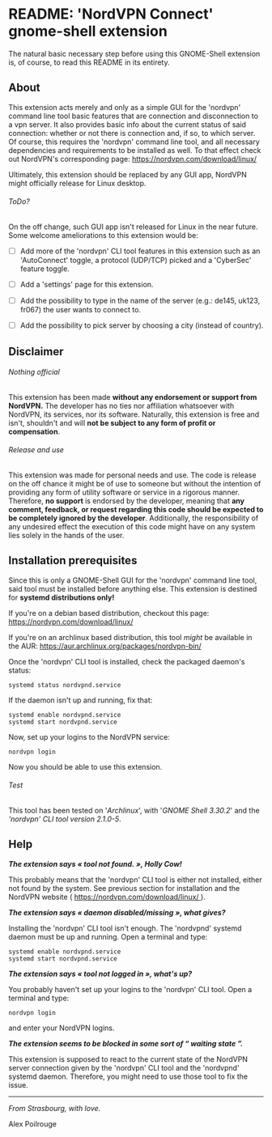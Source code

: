 # README: 'NordVPN Connect' gnome-shell extension

The natural basic necessary step before using this GNOME-Shell extension is, of course, to read this README in its entirety.


## About

This extension acts merely and only as a simple GUI for the 'nordvpn' command
line tool basic features that are connection and disconnection to a vpn server.
It also provides basic info about the current status of said connection: whether
or not there is connection and, if so, to which server.
Of course, this requires the 'nordvpn' command line tool, and all necessary
dependencies and requirements to be installed as well. To that effect check out
NordVPN's corresponding page: https://nordvpn.com/download/linux/

Ultimately, this extension should be replaced by any GUI app, NordVPN might officially release for Linux desktop.

###### ToDo?

On the off change, such GUI app isn't released for Linux in the near future. Some welcome ameliorations to this extension would be:
- [ ] Add more of the 'nordvpn' CLI tool features in this extension such as an 'AutoConnect' toggle, a protocol (UDP/TCP) picked and a 'CyberSec' feature toggle.
- [ ] Add a 'settings' page for this extension.
- [ ] Add the possibility to type in the name of the server (e.g.: de145, uk123, fr067) the user wants to connect to.
- [ ] Add the possibility to pick server by choosing a city (instead of country).


## Disclaimer

###### Nothing official

This extension has been made **without any endorsement or support from NordVPN.**
The developer has no ties nor affiliation whatsoever with NordVPN, its
services, nor its software.
Naturally, this extension is free and isn't, shouldn't and will **not be
subject to any form of profit or compensation**.

###### Release and use

This extension was made for personal needs and use. The code is release on the
off chance it might be of use to someone but without the intention of providing
any form of utility software or service in a rigorous manner.
Therefore, **no support** is endorsed by the developer, meaning that **any
comment, feedback, or request regarding this code should be expected to be completely
ignored by the developer**.
Additionally, the responsibility of any undesired effect the execution of this
code might have on any system lies solely in the hands of the user.


## Installation prerequisites

Since this is only a GNOME-Shell GUI for the 'nordvpn' command line tool, said
tool must be installed before anything else. This extension is destined for
**systemd distributions only!**

If you're on a debian based distribution, checkout this page: https://nordvpn.com/download/linux/

If you're on an archlinux based distribution, this tool *might* be available in
the AUR: https://aur.archlinux.org/packages/nordvpn-bin/

Once the 'nordvpn' CLI tool is installed, check the packaged daemon's status:

	systemd status nordvpnd.service
    
If the daemon isn't up and running, fix that:

    systemd enable nordvpnd.service
    systemd start nordvpnd.service
    
Now, set up your logins to the NordVPN service:

	nordvpn login
    
Now you should be able to use this extension.

###### Test

This tool has been tested on '*Archlinux*', with '*GNOME Shell 3.30.2*' and the *'nordvpn' CLI tool version 2.1.0-5*.


## Help

***The extension says « tool not found. », Holly Cow!***

  This probably means that the 'nordvpn' CLI tool is either not installed, either not found by the system. See previous section for installation and the NordVPN website ( https://nordvpn.com/download/linux/ ).

***The extension says « daemon disabled/missing », what gives?***

  Installing the 'nordvpn' CLI tool isn't enough. The 'nordvpnd' systemd daemon must be up and running. Open a terminal and type:
  
	systemd enable nordvpnd.service
	systemd start nordvpnd.service

***The extension says « tool not logged in », what's up?***

  You probably haven't set up your logins to the 'nordvpn' CLI tool. Open a terminal and type:
  
	nordvpn login
    
and enter your NordVPN logins.

***The extension seems to be blocked in some sort of “ waiting state ”.***

  This extension is supposed to react to the current state of the NordVPN server connection given by the 'nordvpn' CLI tool and the 'nordvpnd' systemd daemon. Therefore, you might need to use those tool to fix the issue.

***

*From Strasbourg, with love.*

Alex Poilrouge
